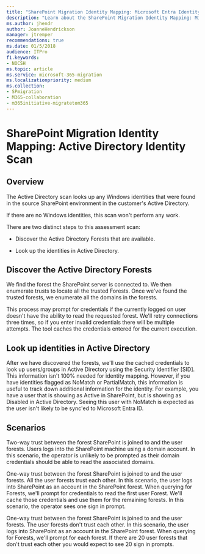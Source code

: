 ```yaml
---
title: "SharePoint Migration Identity Mapping: Microsoft Entra Identity Scan"
description: "Learn about the SharePoint Migration Identity Mapping: Microsoft Entra Identity Scan."
ms.author: jhendr
author: JoanneHendrickson
manager: jtremper
recommendations: true
ms.date: 01/5/2018
audience: ITPro
f1.keywords:
- NOCSH
ms.topic: article
ms.service: microsoft-365-migration
ms.localizationpriority: medium
ms.collection:
- SPmigration
- M365-collaboration
- m365initiative-migratetom365
---
```


# SharePoint Migration Identity Mapping: Active Directory Identity Scan

## Overview

The Active Directory scan looks up any Windows identities that were found in the source SharePoint environment in the customer's Active Directory.
  
If there are no Windows identities, this scan won't perform any work.
  
There are two distinct steps to this assessment scan:
  
-  Discover the Active Directory Forests that are available. 
    
- Look up the identities in Active Directory.
    
## Discover the Active Directory Forests

We find the forest the SharePoint server is connected to. We then enumerate trusts to locate all the trusted Forests. Once we've found the trusted forests, we enumerate all the domains in the forests.
  
This process may prompt for credentials if the currently logged on user doesn't have the ability to read the requested forest. We'll retry connections three times, so if you enter invalid credentials there will be multiple attempts. The tool caches the credentials entered for the current execution.
  
## Look up identities in Active Directory

After we have discovered the forests, we'll use the cached credentials to look up users/groups in Active Directory using the Security Identifier [SID]. This information isn't 100% needed for identity mapping. However, if you have identities flagged as NoMatch or PartialMatch, this information is useful to track down additional information for the identity. For example, you have a user that is showing as Active in SharePoint, but is showing as Disabled in Active Directory. Seeing this user with NoMatch is expected as the user isn't likely to be sync'ed to Microsoft Entra ID.
  
## Scenarios

Two-way trust between the forest SharePoint is joined to and the user forests. Users logs into the SharePoint machine using a domain account. In this scenario, the operator is unlikely to be prompted as their domain credentials should be able to read the associated domains.
  
One-way trust between the forest SharePoint is joined to and the user forests. All the user forests trust each other. In this scenario, the user logs into SharePoint as an account in the SharePoint forest. When querying for Forests, we'll prompt for credentials to read the first user Forest. We'll cache those credentials and use them for the remaining forests. In this scenario, the operator sees one sign in prompt.
  
One-way trust between the forest SharePoint is joined to and the user forests. The user forests don't trust each other. In this scenario, the user logs into SharePoint as an account in the SharePoint forest. When querying for Forests, we'll prompt for each forest. If there are 20 user forests that don't trust each other you would expect to see 20 sign in prompts.
  
